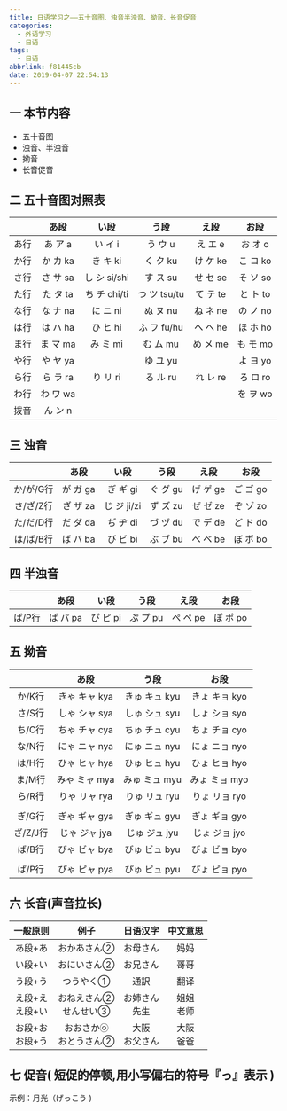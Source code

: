 ```yaml
---
title: 日语学习之——五十音图、浊音半浊音、拗音、长音促音
categories:
  - 外语学习
  - 日语
tags:
  - 日语
abbrlink: f81445cb
date: 2019-04-07 22:54:13
---
```

## 一 本节内容

* 五十音图
* 浊音、半浊音
* 拗音
* 长音促音

<!--more-->

## 二 五十音图对照表

|      |    あ段    |      い段      |      う段      |    え段    |    お段    |
| :--: | :--------: | :------------: | :------------: | :--------: | :--------: |
| あ行 |  あ ア a   |    い イ  i    |   う  ウ  u    | え  エ  e  | お  オ  o  |
| か行 | か  カ  ka |   き  キ  ki   |   く  ク  ku   | け  ケ  ke | こ  コ  ko |
| さ行 | さ  サ  sa | し  シ  si/shi |   す  ス  su   | せ  セ  se | そ  ソ  so |
| た行 | た  タ  ta | ち  チ  chi/ti | つ  ツ  tsu/tu | て  テ  te | と  ト  to |
| な行 | な  ナ  na |   に  ニ  ni   |   ぬ  ヌ  nu   | ね  ネ  ne | の  ノ  no |
| は行 | は  ハ  ha |   ひ  ヒ  hi   | ふ  フ  fu/hu  | へ  ヘ  he | ほ  ホ  ho |
| ま行 | ま  マ  ma |   み  ミ  mi   |   む  ム  mu   | め  メ  me | も  モ  mo |
| や行 | や  ヤ  ya |                |   ゆ  ユ  yu   |            | よ  ヨ  yo |
| ら行 | ら  ラ  ra |   り  リ  ri   |   る  ル  ru   | れ  レ  re | ろ  ロ  ro |
| わ行 | わ  ワ  wa |                |                |            | を  ヲ  wo |
| 拨音 | ん  ン  n  |                |                |            |            |

## 三  浊音

|           |    あ段    |     い段      |    う段    |    え段    |    お段    |
| :-------: | :--------: | :-----------: | :--------: | :--------: | :--------: |
| か/が/G行 | が  ガ  ga |  ぎ  ギ  gi   | ぐ  グ  gu | げ  ゲ  ge | ご  ゴ  go |
| さ/ざ/Z行 | ざ  ザ  za | じ  ジ  ji/zi | ず  ズ  zu | ぜ  ゼ  ze | ぞ  ゾ  zo |
| た/だ/D行 | だ  ダ  da |  ぢ  ヂ  di   | づ  ヅ  du | で  デ  de | ど  ド  do |
| は/ば/B行 | ば  バ  ba |  び  ビ  bi   | ぶ  ブ  bu | べ  ベ  be | ぼ  ボ  bo |

##  四 半浊音

|        |    あ段    |    い段    |    う段    |    え段    |    お段    |
| :----: | :--------: | :--------: | :--------: | :--------: | :--------: |
| ぱ/P行 | ぱ  パ  pa | ぴ  ピ  pi | ぷ  プ  pu | ぺ  ペ  pe | ぽ  ポ  po |

## 五 拗音

|          |      あ段       |      う段       |      お段       |
| :------: | :-------------: | :-------------: | :-------------: |
|  か/K行  | きゃ  キャ  kya | きゅ  キュ  kyu | きょ  キョ  kyo |
|  さ/S行  | しゃ  シャ  sya | しゅ  シュ  syu | しょ  ショ  syo |
|  ち/C行  | ちゃ  チャ  cya | ちゅ  チュ  cyu | ちょ  チョ  cyo |
|  な/N行  | にゃ  ニャ  nya | にゅ  ニュ  nyu | にょ  ニョ  nyo |
|  は/H行  | ひゃ  ヒャ  hya | ひゅ  ヒュ  hyu | ひょ  ヒョ  hyo |
|  ま/M行  | みゃ  ミャ  mya | みゅ  ミュ  myu | みょ  ミョ  myo |
|  ら/R行  | りゃ  リャ  rya | りゅ  リュ  ryu | りょ  リョ  ryo |
|          |                 |                 |                 |
|  ぎ/G行  | ぎゃ  ギャ  gya | ぎゅ  ギュ  gyu | ぎょ  ギョ  gyo |
| ざ/Z/J行 | じゃ  ジャ  jya | じゅ  ジュ  jyu | じょ  ジョ  jyo |
|  ば/B行  | びゃ  ビャ  bya | びゅ  ビュ  byu | びょ  ビョ  byo |
|          |                 |                 |                 |
|  ぱ/P行  | ぴゃ  ピャ  pya | ぴゅ  ピュ  pyu | ぴょ  ピョ  pyo |

## 六  长音(声音拉长)

|      一般原则       |            例子            |     日语汉字      |   中文意思    |
| :-----------------: | :------------------------: | :---------------: | :-----------: |
|       あ段+あ       |        おかあさん②         |     お母さん      |     妈妈      |
|       い段+い       |        おにいさん②         |     お兄さん      |     哥哥      |
|       う段+う       |         つうやく①          |       通訳        |     翻译      |
| え段+え<br/>え段+い | おねえさん②<br/>せんせい③  | お姉さん<br/>先生 | 姐姐<br/>老师 |
| お段+お<br/>お段+う | おおさか㉧<br/>おとうさん② | 大阪<br/>お父さん | 大阪<br/>爸爸 |

## 七 促音( 短促的停顿,用小写偏右的符号『っ』表示 )

示例：月光（げっこう )

 
